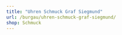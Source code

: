 ```yaml
---
title: "Uhren Schmuck Graf Siegmund"
url: /burgau/uhren-schmuck-graf-siegmund/
shop: Schmuck
---
```

